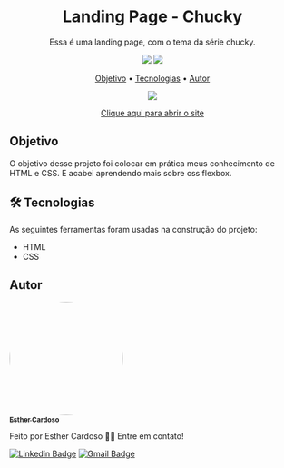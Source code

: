 <h1 align="center">Landing Page - Chucky</h1>
<p align="center">Essa é uma landing page, com o tema da série chucky.</p>
<p align="center">
  <img src="https://img.shields.io/github/license/Esther-Cardoso/LandingPage-Chucky">
  <img src="http://img.shields.io/static/v1?label=status&message=concluido&color=GREEN&style=flat"/>
</p>

<p align="center">
<a href="#objetivo">Objetivo</a> • <a href="#tecnologias">Tecnologias</a> • <a href="#autor">Autor</a>
</p>

<p align="center">
<img src="https://media-exp1.licdn.com/dms/image/C4E22AQGmQanCqCuOzw/feedshare-shrink_800/0/1640634859239?e=1643846400&v=beta&t=V3NV4EQYNIeWhvoY4K-Jsa8FLscGChLYHVQtlnmSbBc">
</p>

<p align="center">
<a href="https://esther-cardoso.github.io/LandingPage-Chucky/">Clique aqui para abrir o site</a>
</p>

<h2 id="objetivo">Objetivo</h2>
<p>O objetivo desse projeto foi colocar em prática meus conhecimento de HTML e CSS. E acabei aprendendo mais sobre css flexbox.</p>

<h2 id="tecnologias">🛠 Tecnologias</h2>
As seguintes ferramentas foram usadas na construção do projeto:

- HTML
- CSS

## Autor
<a href="https://www.instagram.com/_esther_cardoso/">
 <img style="border-radius: 50%;" src="https://avatars.githubusercontent.com/u/70102263?v=4" width="200px;" alt=""/>
 <br />
 <sub><b>Esther Cardoso</b></sub></a>

Feito por Esther Cardoso 👋🏽 Entre em contato!

[![Linkedin Badge](https://img.shields.io/badge/-Esther-blue?style=flat-square&logo=Linkedin&logoColor=white&link=https://www.linkedin.com/in/esther-cardoso/)](https://www.linkedin.com/in/esther-cardoso/)
[![Gmail Badge](https://img.shields.io/badge/-esthercardosofernandes@gmail.com-c14438?style=flat-square&logo=Gmail&logoColor=white&link=mailto:esthercardosofernandes.com)](mailto:esthercardosofernandes@gmail.com)
